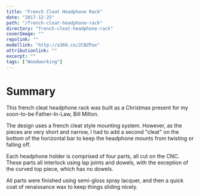 ```yaml
---
title: "French Cleat Headphone Rack"
date: "2017-12-25"
path: "/french-cleat-headphone-rack"
directory: "french-cleat-headphone-rack"
coverImage: ""
repolink: ""
modellink: "http://a360.co/2CBZPax"
attributionlink: ""
excerpt: ""
tags: ["Woodworking"]
---
```


# Summary

This french cleat headphone rack was built as a Christmas present for my soon-to-be Father-In-Law, Bill Milton.

The design uses a french cleat style mounting system. However, as the pieces are very short and narrow, I had to add a second "cleat" on the bottom of the horizontal bar to keep the headphone mounts from twisting or falling off.

Each headphone holder is comprised of four parts, all cut on the CNC. These parts all interlock using lap joints and dowels, with the exception of the curved top piece, which has no dowels.

All parts were finished using semi-gloss spray lacquer, and then a quick coat of renaissance wax to keep things sliding nicely.

